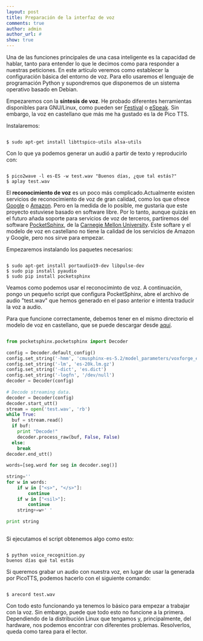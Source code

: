 ```yaml
---
layout: post
title: Preparación de la interfaz de voz
comments: true
author: admin
author_url: #
show: true
---
```


Una de las funciones principales de una casa inteligente es la capacidad de hablar,  tanto para entender lo que le decimos como para responder a nuestras peticiones. En este artículo veremos como establecer la configuración básica del entorno de voz. Para ello usaremos el lenguaje de programación Python y supondremos que disponemos de un sistema operativo basado en Debian.

Empezaremos con la **síntesis de voz**. He probado diferentes herramientas disponibles para GNU/Linux, como pueden ser [Festival](http://www.cstr.ed.ac.uk/projects/festival/) o [eSpeak](http://espeak.sourceforge.net/). Sin embargo, la voz en castellano que más me ha gustado es la de Pico TTS. 

Instalaremos:

```shell

$ sudo apt-get install libttspico-utils alsa-utils

```

Con lo que ya podemos generar un audió a partir de texto y reproducirlo con:

```shell

$ pico2wave -l es-ES -w test.wav "Buenos días, ¿que tal estás?" 
$ aplay test.wav

```

El **reconocimiento de voz** es un poco más complicado.Actualmente existen servicios de reconocimiento de voz de gran calidad, como los que ofrece [Google](https://cloud.google.com/speech/) o [Amazon](https://developer.amazon.com/alexa-voice-service). Pero en la medida de lo posible, me gustaría que este proyecto estuviese basado en software libre. Por lo tanto, aunque quizás en el futuro añada soporte para servicios de voz de terceros, partiremos del software [PocketSphinx](https://github.com/cmusphinx/pocketsphinx), de la [Carnegie Mellon University](http://www.cmu.edu/). Este softare y el modelo de voz en castellano no tiene la calidad de los servicios de Amazon y Google, pero nos sirve para empezar.

Empezaremos instalando los paquetes necesarios:

```shell

$ sudo apt-get install portaudio19-dev libpulse-dev
$ sudo pip install pyaudio
$ sudo pip install pocketsphinx

```


Veamos como podemos usar el reconociminto de voz. A continuación, pongo un pequeño script que configura PocketSphinx, abre el archivo de audio "test.wav" que hemos generado en el paso anterior e intenta traducir la voz a audio. 

Para que funcione correctamente, debemos tener en el mismo directorio el modelo de voz en castellano, que se puede descargar desde [aquí](ttps://sourceforge.net/projects/cmusphinx/files/Acoustic%20and%20Language%20Models/Spanish/).



```python                                                                              

from pocketsphinx.pocketsphinx import Decoder                                    
                                                                                 
config = Decoder.default_config()                                                
config.set_string('-hmm', 'cmusphinx-es-5.2/model_parameters/voxforge_es_sphinx.cd_ptm_4000')
config.set_string('-lm', 'es-20k.lm.gz')                                         
config.set_string('-dict', 'es.dict')                                            
config.set_string('-logfn', '/dev/null')                                         
decoder = Decoder(config)                                                        
                                                                                 
# Decode streaming data.                                                         
decoder = Decoder(config)                                                        
decoder.start_utt()                                                              
stream = open('test.wav', 'rb')                                               
while True:                                                                      
  buf = stream.read()                                                            
  if buf:                                                                        
    print "Decode!"                                                              
    decoder.process_raw(buf, False, False)                                       
  else:                                                                          
    break                                                                        
decoder.end_utt()                                                                
                                                                                 
words=[seg.word for seg in decoder.seg()]                                        
                                                                                 
string=''                                                                        
for w in words:                                                                  
    if w in ["<s>", "</s>"]:                                                     
        continue                                                                 
    if w in ["<sil>"]:                                                           
        continue                                                                 
    string+=w+' '                                                                
                                                                                 
print string                                                                     
             
```

Si ejecutamos el script obtenemos algo como esto:

```shell

$ python voice_recognition.py
buenos días qué tal estás 

```


Si queremos grabar un audio con nuestra voz, en lugar de usar la generada por PicoTTS, podemos hacerlo con el siguiente comando:

```shell

$ arecord test.wav

```

Con todo esto funcionando ya tenemos lo básico para empezar a trabajar con la voz. Sin embargo, puede que todo esto no funcione a la primera. Dependiendo de la distribución Linux que tengamos y, principalmente, del hardware, nos podemos encontrar con diferentes problemas. Resolverlos, queda como tarea para el lector.











